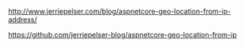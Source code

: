 

http://www.jerriepelser.com/blog/aspnetcore-geo-location-from-ip-address/

https://github.com/jerriepelser-blog/aspnetcore-geo-location-from-ip